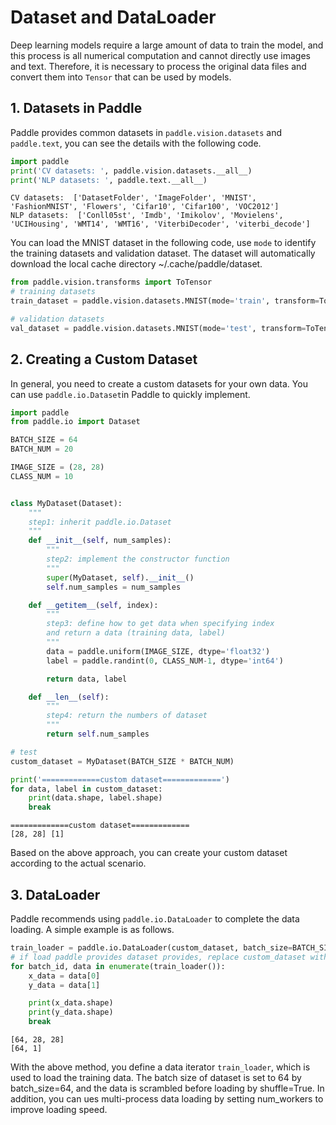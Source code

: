 # Dataset and DataLoader

Deep learning models require a large amount of data to train the model, and this process is all numerical computation and cannot directly use images and text. Therefore, it is necessary to process the original data files and convert them into `Tensor` that can be used by models.

## 1. Datasets in Paddle

Paddle provides common datasets in `paddle.vision.datasets` and `paddle.text`, you can see the details with the following code.


```python
import paddle
print('CV datasets: ', paddle.vision.datasets.__all__)
print('NLP datasets: ', paddle.text.__all__)
```

    CV datasets:  ['DatasetFolder', 'ImageFolder', 'MNIST', 'FashionMNIST', 'Flowers', 'Cifar10', 'Cifar100', 'VOC2012']
    NLP datasets:  ['Conll05st', 'Imdb', 'Imikolov', 'Movielens', 'UCIHousing', 'WMT14', 'WMT16', 'ViterbiDecoder', 'viterbi_decode']


You can load the MNIST dataset in the following code, use `mode` to identify the training datasets and validation dataset. The dataset will automatically download the local cache directory ~/.cache/paddle/dataset.


```python
from paddle.vision.transforms import ToTensor
# training datasets
train_dataset = paddle.vision.datasets.MNIST(mode='train', transform=ToTensor())

# validation datasets
val_dataset = paddle.vision.datasets.MNIST(mode='test', transform=ToTensor())
```

## 2. Creating a Custom Dataset

In general, you need to create a custom datasets for your own data. You can use `paddle.io.Dataset`in Paddle to quickly implement.


```python
import paddle
from paddle.io import Dataset

BATCH_SIZE = 64
BATCH_NUM = 20

IMAGE_SIZE = (28, 28)
CLASS_NUM = 10


class MyDataset(Dataset):
    """
    step1: inherit paddle.io.Dataset
    """
    def __init__(self, num_samples):
        """
        step2: implement the constructor function
        """
        super(MyDataset, self).__init__()
        self.num_samples = num_samples

    def __getitem__(self, index):
        """
        step3: define how to get data when specifying index 
        and return a data (training data, label)
        """
        data = paddle.uniform(IMAGE_SIZE, dtype='float32')
        label = paddle.randint(0, CLASS_NUM-1, dtype='int64')

        return data, label

    def __len__(self):
        """
        step4: return the numbers of dataset
        """
        return self.num_samples

# test
custom_dataset = MyDataset(BATCH_SIZE * BATCH_NUM)

print('=============custom dataset=============')
for data, label in custom_dataset:
    print(data.shape, label.shape)
    break
```

    =============custom dataset=============
    [28, 28] [1]


Based on the above approach, you can create your custom dataset according to the actual scenario.

## 3. DataLoader

Paddle recommends using `paddle.io.DataLoader` to complete the data loading. A simple example is as follows.


```python
train_loader = paddle.io.DataLoader(custom_dataset, batch_size=BATCH_SIZE, shuffle=True)
# if load paddle provides dataset provides, replace custom_dataset with train_dataset
for batch_id, data in enumerate(train_loader()):
    x_data = data[0]
    y_data = data[1]

    print(x_data.shape)
    print(y_data.shape)
    break
```

    [64, 28, 28]
    [64, 1]


With the above method, you define a data iterator `train_loader`, which is used to load the training data. The batch size of dataset is set to 64 by batch_size=64, and the data is scrambled before loading by shuffle=True. In addition, you can ues multi-process data loading by setting num_workers to improve loading speed.
